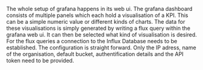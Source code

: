 The whole setup of grafana happens in its web ui. 
The grafana dashboard consists of multiple panels which each hold a visualisation of a KPI. This can be a simple numeric value or different kinds of charts. The data for these visualisations is simply generated by writing a flux query within the grafana web ui. It can then be selected what kind of visualisation is desired. For the flux queries a connection to the Influx Database needs to be established. The configuration is straight forward. Only the IP adress, name of the organisation, default bucket, authentification details and the API token need to be provided.  